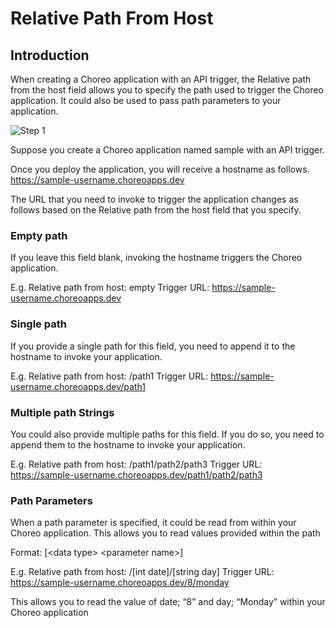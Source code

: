 # Relative Path From Host

## Introduction 

When creating a Choreo application with an API trigger, the Relative path from the host field allows you to specify the path used to trigger the Choreo application. It could also be used to pass path parameters to your application.

<img :src="$withBase('/assets/img/path/image1.png')" alt="Step 1" />

Suppose you create a Choreo application named sample with an API trigger. 

Once you deploy the application, you will receive a hostname as follows.
https://sample-username.choreoapps.dev

The URL that you need to invoke to trigger the application changes as follows based on the Relative path from the host field that you specify.

### Empty path
If you leave this field blank, invoking the hostname triggers the Choreo application.

E.g.
Relative path from host: empty
Trigger URL: https://sample-username.choreoapps.dev

### Single path
If you provide a single path for this field, you need to append it to the hostname to invoke your application.

E.g.
Relative path from host: /path1
Trigger URL: https://sample-username.choreoapps.dev/path1

### Multiple path Strings 
You could also provide multiple paths for this field. If you do so, you need to append them to the hostname to invoke your application.

E.g.
Relative path from host: /path1/path2/path3
Trigger URL: https://sample-username.choreoapps.dev/path1/path2/path3

### Path Parameters
When a path parameter is specified, it could be read from within your Choreo application. This allows you to read values provided within the path 


Format: \[\<data type\> \<parameter name\>\]

E.g. 
Relative path from host: /[int date]/[string day]
Trigger URL: https://sample-username.choreoapps.dev/8/monday

This allows you to read the value of date; “8” and day; “Monday” within your Choreo application







 

